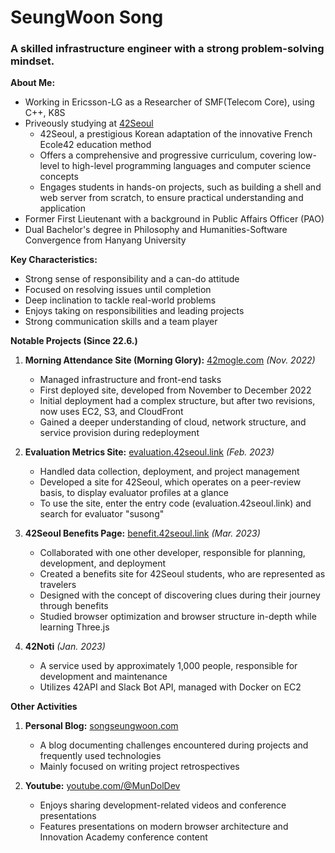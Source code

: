 # SeungWoon Song

### A skilled infrastructure engineer with a strong problem-solving mindset.

**About Me:**
- Working in Ericsson-LG as a Researcher of SMF(Telecom Core), using C++, K8S
- Priveously studying at [42Seoul](https://42seoul.kr)
    - 42Seoul, a prestigious Korean adaptation of the innovative French Ecole42 education method
    - Offers a comprehensive and progressive curriculum, covering low-level to high-level programming languages and computer science concepts
    - Engages students in hands-on projects, such as building a shell and web server from scratch, to ensure practical understanding and application
- Former First Lieutenant with a background in Public Affairs Officer (PAO)
- Dual Bachelor's degree in Philosophy and Humanities-Software Convergence from Hanyang University

**Key Characteristics:**
- Strong sense of responsibility and a can-do attitude
- Focused on resolving issues until completion
- Deep inclination to tackle real-world problems
- Enjoys taking on responsibilities and leading projects
- Strong communication skills and a team player

**Notable Projects (Since 22.6.)**
1. **Morning Attendance Site (Morning Glory):** [42mogle.com](https://42mogle.com) _(Nov. 2022)_
    - Managed infrastructure and front-end tasks
    - First deployed site, developed from November to December 2022
    - Initial deployment had a complex structure, but after two revisions, now uses EC2, S3, and CloudFront
    - Gained a deeper understanding of cloud, network structure, and service provision during redeployment

2. **Evaluation Metrics Site:** [evaluation.42seoul.link](https://evaluation.42seoul.link) _(Feb. 2023)_
    - Handled data collection, deployment, and project management
    - Developed a site for 42Seoul, which operates on a peer-review basis, to display evaluator profiles at a glance
    - To use the site, enter the entry code (evaluation.42seoul.link) and search for evaluator "susong"

3. **42Seoul Benefits Page:** [benefit.42seoul.link](https://benefit.42seoul.link) _(Mar. 2023)_
    - Collaborated with one other developer, responsible for planning, development, and deployment
    - Created a benefits site for 42Seoul students, who are represented as travelers
    - Designed with the concept of discovering clues during their journey through benefits
    - Studied browser optimization and browser structure in-depth while learning Three.js

4. **42Noti** _(Jan. 2023)_
    - A service used by approximately 1,000 people, responsible for development and maintenance
    - Utilizes 42API and Slack Bot API, managed with Docker on EC2

**Other Activities**
1. **Personal Blog:** [songseungwoon.com](https://songseungwoon.com)
    - A blog documenting challenges encountered during projects and frequently used technologies
    - Mainly focused on writing project retrospectives

2. **Youtube:** [youtube.com/@MunDolDev](https://www.youtube.com/@MunDolDev)
    - Enjoys sharing development-related videos and conference presentations
    - Features presentations on modern browser architecture and Innovation Academy conference content


